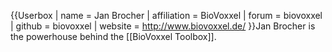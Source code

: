 {{Userbox
| name = Jan Brocher
| affiliation = BioVoxxel
| forum = biovoxxel
| github = biovoxxel
| website = http://www.biovoxxel.de/
}}Jan Brocher is the powerhouse behind the [[BioVoxxel Toolbox]].
